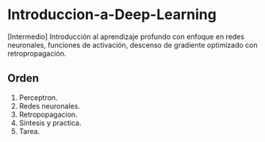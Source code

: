 # Introduccion-a-Deep-Learning
[Intermedio] Introducción al aprendizaje profundo con enfoque en redes neuronales, funciones de activación, descenso de gradiente optimizado con retropropagación.

## Orden

1. Perceptron.
2. Redes neuronales.
3. Retropopagacion.
4. Sintesis y practica.
5. Tarea.


